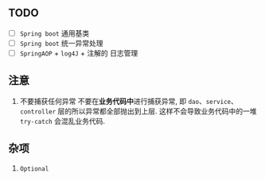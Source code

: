 ## TODO
 - [ ] `Spring boot` 通用基类
 - [ ] `Spring boot` 统一异常处理 
 - [ ] `SpringAOP` + `log4J` + 注解的 日志管理
## 注意
1. 不要捕获任何异常
不要在**业务代码中**进行捕获异常, 即 `dao`、`service`、`controller` 层的所以异常都全部抛出到上层. 这样不会导致业务代码中的一堆  `try-catch`  会混乱业务代码.


## 杂项
1. `Optional`

<!--stackedit_data:
eyJoaXN0b3J5IjpbLTExMzQzODUyNTMsMzMzOTY3ODcsODQyOT
g1OTI0LDE3ODk2MzI3NjAsMTE0OTAzMjk4Ml19
-->